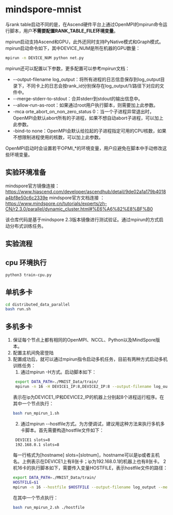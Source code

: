 # mindspore-mnist

与rank table启动不同的是，在Ascend硬件平台上通过OpenMPI的mpirun命令运行脚本，用户**不需要配置RANK_TABLE_FILE环境变量**。

mpirun启动支持Ascend和GPU，此外还同时支持PyNative模式和Graph模式。
mpirun启动命令如下，其中DEVICE_NUM是所在机器的GPU数量：
```bash
mpirun -n DEVICE_NUM python net.py
```
mpirun还可以配置以下参数，更多配置可以参考mpirun文档：

- --output-filename log_output：将所有进程的日志信息保存到log_output目录下，不同卡上的日志会按rank_id分别保存在log_output/1/路径下对应的文件中。
- --merge-stderr-to-stdout：合并stderr到stdout的输出信息中。
- --allow-run-as-root：如果通过root用户执行脚本，则需要加上此参数。
- -mca orte_abort_on_non_zero_status 0：当一个子进程异常退出时，OpenMPI会默认abort所有的子进程，如果不想自动abort子进程，可以加上此参数。
- -bind-to none：OpenMPI会默认给拉起的子进程指定可用的CPU核数，如果不想限制进程使用的核数，可以加上此参数。

OpenMPI启动时会设置若干OPMI_*的环境变量，用户应避免在脚本中手动修改这些环境变量。

## 实验环境准备

mindspore官方镜像连接：https://www.hiascend.com/developer/ascendhub/detail/9de02a1a179b4018a4bf8e50c6c2339e
mindspore官方文档连接 ：https://www.mindspore.cn/tutorials/experts/zh-CN/r2.3.0/parallel/dynamic_cluster.html#%E6%A6%82%E8%BF%B0

该仓库代码是基于mindspore 2.3版本镜像进行测试验证。通过mpirun的方式启动分布式训练任务。


## 实验流程


## cpu 环境执行

```bash
python3 train-cpu.py
```

## 单机多卡

```bash
cd distributed_data_parallel
bash run.sh 
```

## 多机多卡

1. 保证每个节点上都有相同的OpenMPI、NCCL、Python以及MindSpore版本。
2. 配置主机间免密登陆
3. 配置成功后，就可以通过mpirun指令启动多机任务，目前有两种方式启动多机训练任务：
   1. 通过mpirun -H方式。启动脚本如下：
   ```bash
    export DATA_PATH=./MNIST_Data/train/
    mpirun -n 16 -H DEVICE1_IP:8,DEVICE2_IP:8 --output-filename log_output --merge-stderr-to-stdout python net.py
   ```
    表示在ip为DEVICE1_IP和DEVICE2_IP的机器上分别起8个进程运行程序。在其中一个节点执行：
   ```bash
   bash run_mpirun_1.sh
   ```
   2. 通过mpirun --hostfile方式。为方便调试，建议用这种方法来执行多机多卡脚本。首先需要构造hostfile文件如下：
   ```bash
    DEVICE1 slots=8
    192.168.0.1 slots=8
   ```
   每一行格式为[hostname] slots=[slotnum]，hostname可以是ip或者主机名。上例表示在DEVICE1上有8张卡；ip为192.168.0.1的机器上也有8张卡。
    2机16卡的执行脚本如下，需要传入变量HOSTFILE，表示hostfile文件的路径：
    ```bash
    export DATA_PATH=./MNIST_Data/train/
    HOSTFILE=$1
    mpirun -n 16 --hostfile $HOSTFILE --output-filename log_output --merge-stderr-to-stdout python net.py
    ```
    在其中一个节点执行：
    ```bash
    bash run_mpirun_2.sh ./hostfile
    ```
